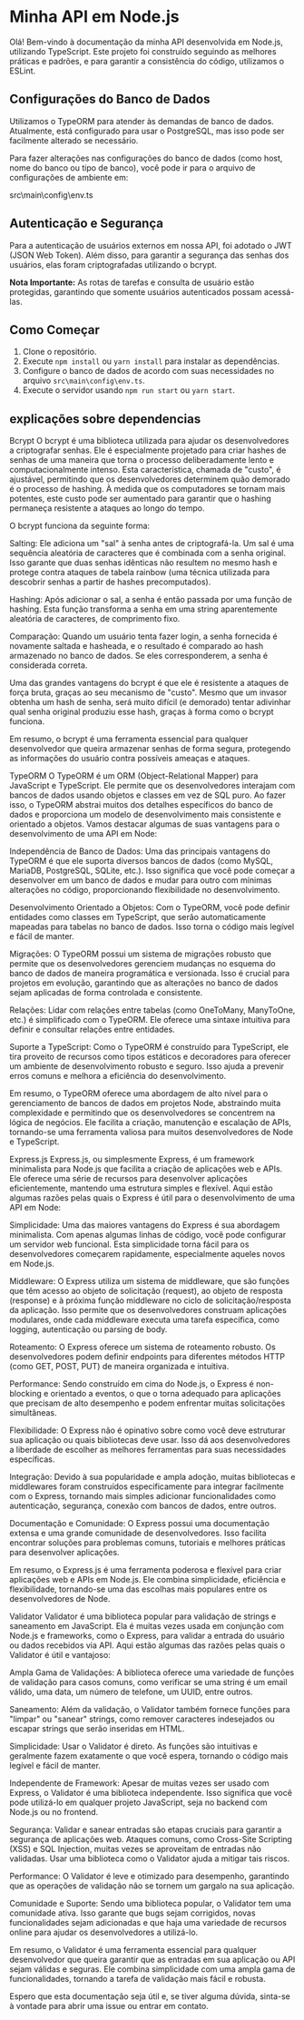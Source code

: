 # Minha API em Node.js

Olá! Bem-vindo à documentação da minha API desenvolvida em Node.js, utilizando TypeScript. Este projeto foi construído seguindo as melhores práticas e padrões, e para garantir a consistência do código, utilizamos o ESLint.

## Configurações do Banco de Dados

Utilizamos o TypeORM para atender às demandas de banco de dados. Atualmente, está configurado para usar o PostgreSQL, mas isso pode ser facilmente alterado se necessário. 

Para fazer alterações nas configurações do banco de dados (como host, nome do banco ou tipo de banco), você pode ir para o arquivo de configurações de ambiente em: 

src\main\config\env.ts

## Autenticação e Segurança

Para a autenticação de usuários externos em nossa API, foi adotado o JWT (JSON Web Token). Além disso, para garantir a segurança das senhas dos usuários, elas foram criptografadas utilizando o bcrypt.

**Nota Importante:** As rotas de tarefas e consulta de usuário estão protegidas, garantindo que somente usuários autenticados possam acessá-las.

## Como Começar

1. Clone o repositório.
2. Execute `npm install` ou `yarn install` para instalar as dependências.
3. Configure o banco de dados de acordo com suas necessidades no arquivo `src\main\config\env.ts`.
4. Execute o servidor usando `npm run start` ou `yarn start`.


## explicações sobre dependencias

Bcrypt
O bcrypt é uma biblioteca utilizada para ajudar os desenvolvedores a criptografar senhas. Ele é especialmente projetado para criar hashes de senhas de uma maneira que torna o processo deliberadamente lento e computacionalmente intenso. Esta característica, chamada de "custo", é ajustável, permitindo que os desenvolvedores determinem quão demorado é o processo de hashing. À medida que os computadores se tornam mais potentes, este custo pode ser aumentado para garantir que o hashing permaneça resistente a ataques ao longo do tempo.

O bcrypt funciona da seguinte forma:

Salting: Ele adiciona um "sal" à senha antes de criptografá-la. Um sal é uma sequência aleatória de caracteres que é combinada com a senha original. Isso garante que duas senhas idênticas não resultem no mesmo hash e protege contra ataques de tabela rainbow (uma técnica utilizada para descobrir senhas a partir de hashes precomputados).

Hashing: Após adicionar o sal, a senha é então passada por uma função de hashing. Esta função transforma a senha em uma string aparentemente aleatória de caracteres, de comprimento fixo.

Comparação: Quando um usuário tenta fazer login, a senha fornecida é novamente saltada e hasheada, e o resultado é comparado ao hash armazenado no banco de dados. Se eles corresponderem, a senha é considerada correta.

Uma das grandes vantagens do bcrypt é que ele é resistente a ataques de força bruta, graças ao seu mecanismo de "custo". Mesmo que um invasor obtenha um hash de senha, será muito difícil (e demorado) tentar adivinhar qual senha original produziu esse hash, graças à forma como o bcrypt funciona.

Em resumo, o bcrypt é uma ferramenta essencial para qualquer desenvolvedor que queira armazenar senhas de forma segura, protegendo as informações do usuário contra possíveis ameaças e ataques.

TypeORM
O TypeORM é um ORM (Object-Relational Mapper) para JavaScript e TypeScript. Ele permite que os desenvolvedores interajam com bancos de dados usando objetos e classes em vez de SQL puro. Ao fazer isso, o TypeORM abstrai muitos dos detalhes específicos do banco de dados e proporciona um modelo de desenvolvimento mais consistente e orientado a objetos. Vamos destacar algumas de suas vantagens para o desenvolvimento de uma API em Node:

Independência de Banco de Dados: Uma das principais vantagens do TypeORM é que ele suporta diversos bancos de dados (como MySQL, MariaDB, PostgreSQL, SQLite, etc.). Isso significa que você pode começar a desenvolver em um banco de dados e mudar para outro com mínimas alterações no código, proporcionando flexibilidade no desenvolvimento.

Desenvolvimento Orientado a Objetos: Com o TypeORM, você pode definir entidades como classes em TypeScript, que serão automaticamente mapeadas para tabelas no banco de dados. Isso torna o código mais legível e fácil de manter.

Migrações: O TypeORM possui um sistema de migrações robusto que permite que os desenvolvedores gerenciem mudanças no esquema do banco de dados de maneira programática e versionada. Isso é crucial para projetos em evolução, garantindo que as alterações no banco de dados sejam aplicadas de forma controlada e consistente.

Relações: Lidar com relações entre tabelas (como OneToMany, ManyToOne, etc.) é simplificado com o TypeORM. Ele oferece uma sintaxe intuitiva para definir e consultar relações entre entidades.

Suporte a TypeScript: Como o TypeORM é construído para TypeScript, ele tira proveito de recursos como tipos estáticos e decoradores para oferecer um ambiente de desenvolvimento robusto e seguro. Isso ajuda a prevenir erros comuns e melhora a eficiência do desenvolvimento.

Em resumo, o TypeORM oferece uma abordagem de alto nível para o gerenciamento de bancos de dados em projetos Node, abstraindo muita complexidade e permitindo que os desenvolvedores se concentrem na lógica de negócios. Ele facilita a criação, manutenção e escalação de APIs, tornando-se uma ferramenta valiosa para muitos desenvolvedores de Node e TypeScript.


Express.js
Express.js, ou simplesmente Express, é um framework minimalista para Node.js que facilita a criação de aplicações web e APIs. Ele oferece uma série de recursos para desenvolver aplicações eficientemente, mantendo uma estrutura simples e flexível. Aqui estão algumas razões pelas quais o Express é útil para o desenvolvimento de uma API em Node:

Simplicidade: Uma das maiores vantagens do Express é sua abordagem minimalista. Com apenas algumas linhas de código, você pode configurar um servidor web funcional. Esta simplicidade torna fácil para os desenvolvedores começarem rapidamente, especialmente aqueles novos em Node.js.

Middleware: O Express utiliza um sistema de middleware, que são funções que têm acesso ao objeto de solicitação (request), ao objeto de resposta (response) e à próxima função middleware no ciclo de solicitação/resposta da aplicação. Isso permite que os desenvolvedores construam aplicações modulares, onde cada middleware executa uma tarefa específica, como logging, autenticação ou parsing de body.

Roteamento: O Express oferece um sistema de roteamento robusto. Os desenvolvedores podem definir endpoints para diferentes métodos HTTP (como GET, POST, PUT) de maneira organizada e intuitiva.

Performance: Sendo construído em cima do Node.js, o Express é non-blocking e orientado a eventos, o que o torna adequado para aplicações que precisam de alto desempenho e podem enfrentar muitas solicitações simultâneas.

Flexibilidade: O Express não é opinativo sobre como você deve estruturar sua aplicação ou quais bibliotecas deve usar. Isso dá aos desenvolvedores a liberdade de escolher as melhores ferramentas para suas necessidades específicas.

Integração: Devido à sua popularidade e ampla adoção, muitas bibliotecas e middlewares foram construídos especificamente para integrar facilmente com o Express, tornando mais simples adicionar funcionalidades como autenticação, segurança, conexão com bancos de dados, entre outros.

Documentação e Comunidade: O Express possui uma documentação extensa e uma grande comunidade de desenvolvedores. Isso facilita encontrar soluções para problemas comuns, tutoriais e melhores práticas para desenvolver aplicações.

Em resumo, o Express.js é uma ferramenta poderosa e flexível para criar aplicações web e APIs em Node.js. Ele combina simplicidade, eficiência e flexibilidade, tornando-se uma das escolhas mais populares entre os desenvolvedores de Node.


Validator
Validator é uma biblioteca popular para validação de strings e saneamento em JavaScript. Ela é muitas vezes usada em conjunção com Node.js e frameworks, como o Express, para validar a entrada do usuário ou dados recebidos via API. Aqui estão algumas das razões pelas quais o Validator é útil e vantajoso:

Ampla Gama de Validações: A biblioteca oferece uma variedade de funções de validação para casos comuns, como verificar se uma string é um email válido, uma data, um número de telefone, um UUID, entre outros.

Saneamento: Além da validação, o Validator também fornece funções para "limpar" ou "sanear" strings, como remover caracteres indesejados ou escapar strings que serão inseridas em HTML.

Simplicidade: Usar o Validator é direto. As funções são intuitivas e geralmente fazem exatamente o que você espera, tornando o código mais legível e fácil de manter.

Independente de Framework: Apesar de muitas vezes ser usado com Express, o Validator é uma biblioteca independente. Isso significa que você pode utilizá-lo em qualquer projeto JavaScript, seja no backend com Node.js ou no frontend.

Segurança: Validar e sanear entradas são etapas cruciais para garantir a segurança de aplicações web. Ataques comuns, como Cross-Site Scripting (XSS) e SQL Injection, muitas vezes se aproveitam de entradas não validadas. Usar uma biblioteca como o Validator ajuda a mitigar tais riscos.

Performance: O Validator é leve e otimizado para desempenho, garantindo que as operações de validação não se tornem um gargalo na sua aplicação.

Comunidade e Suporte: Sendo uma biblioteca popular, o Validator tem uma comunidade ativa. Isso garante que bugs sejam corrigidos, novas funcionalidades sejam adicionadas e que haja uma variedade de recursos online para ajudar os desenvolvedores a utilizá-lo.

Em resumo, o Validator é uma ferramenta essencial para qualquer desenvolvedor que queira garantir que as entradas em sua aplicação ou API sejam válidas e seguras. Ele combina simplicidade com uma ampla gama de funcionalidades, tornando a tarefa de validação mais fácil e robusta.


Espero que esta documentação seja útil e, se tiver alguma dúvida, sinta-se à vontade para abrir uma issue ou entrar em contato.

